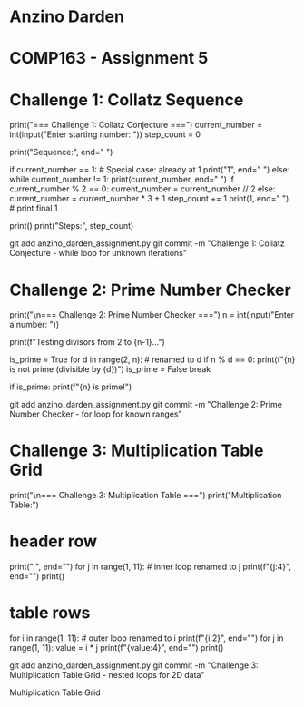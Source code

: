 # Anzino Darden
# COMP163 - Assignment 5

# Challenge 1: Collatz Sequence
print("=== Challenge 1: Collatz Conjecture ===")
current_number = int(input("Enter starting number: "))
step_count = 0

print("Sequence:", end=" ")

if current_number == 1:
    # Special case: already at 1
    print("1", end=" ")
else:
    while current_number != 1:
        print(current_number, end=" ")
        if current_number % 2 == 0:
            current_number = current_number // 2
        else:
            current_number = current_number * 3 + 1
        step_count += 1
    print(1, end=" ")  # print final 1

print()
print("Steps:", step_count)

git add anzino_darden_assignment.py
git commit -m "Challenge 1: Collatz Conjecture - while loop for unknown iterations"

# Challenge 2: Prime Number Checker
print("\n=== Challenge 2: Prime Number Checker ===")
n = int(input("Enter a number: "))

print(f"Testing divisors from 2 to {n-1}...")

is_prime = True
for d in range(2, n):   # renamed to d
    if n % d == 0:
        print(f"{n} is not prime (divisible by {d})")
        is_prime = False
        break

if is_prime:
    print(f"{n} is prime!")

git add anzino_darden_assignment.py
git commit -m "Challenge 2: Prime Number Checker - for loop for known ranges"

# Challenge 3: Multiplication Table Grid
print("\n=== Challenge 3: Multiplication Table ===")
print("Multiplication Table:")

# header row
print("   ", end="")
for j in range(1, 11):   # inner loop renamed to j
    print(f"{j:4}", end="")
print()

# table rows
for i in range(1, 11):   # outer loop renamed to i
    print(f"{i:2}", end="")
    for j in range(1, 11):
        value = i * j
        print(f"{value:4}", end="")
    print()
    
git add anzino_darden_assignment.py
git commit -m "Challenge 3: Multiplication Table Grid - nested loops for 2D data"

Multiplication Table Grid
